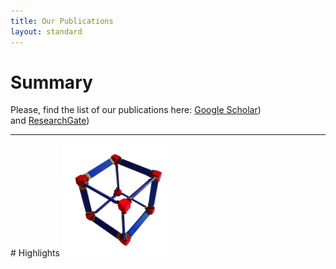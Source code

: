 ```yaml
---
title: Our Publications
layout: standard
---
```


# Summary
Please, find the list of our publications here:
<a href="https://scholar.google.co.uk/citations?user=hrSdliYAAAAJ&hl=en">Google Scholar</a>)<br>
and
<a href="https://www.researchgate.net/profile/Lev_Sarkisov">ResearchGate</a>)<br>


<hr>
# Highlights
<a>
  <img src="cube_test4sm.bmp" alt="IRMOF-1" width="180" height="180">
</a>
